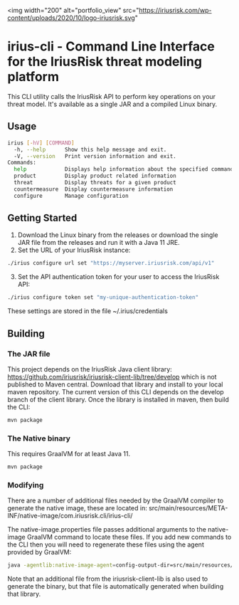 <img width="200" alt="portfolio_view" src="https://iriusrisk.com/wp-content/uploads/2020/10/logo-iriusrisk.svg"
# irius-cli - Command Line Interface for the IriusRisk threat modeling platform

This CLI utility calls the IriusRisk API to perform key operations on your threat model.  It's available as a single JAR and a compiled Linux binary.
## Usage
```bash
irius [-hV] [COMMAND]
  -h, --help      Show this help message and exit.
  -V, --version   Print version information and exit.
Commands:
  help            Displays help information about the specified command
  product         Display product related information
  threat          Display threats for a given product
  countermeasure  Display countermeasure information
  configure       Manage configuration
```
## Getting Started
1. Download the Linux binary from the releases or download the single JAR file from the releases and run it with a Java 11 JRE.
2. Set the URL of your IriusRisk instance:
```bash
./irius configure url set "https://myserver.iriusrisk.com/api/v1"
```
3. Set the API authentication token for your user to access the IriusRisk API:
```bash
./irius configure token set "my-unique-authentication-token"
```
These settings are stored in the file ~/.irius/credentials
## Building
### The JAR file
This project depends on the IriusRisk Java client library: https://github.com/iriusrisk/iriusrisk-client-lib/tree/develop which is not published to Maven central.
Download that library and install to your local maven repository.  The current version of this CLI depends on the develop branch of the client library. Once the library is installed in maven, then build the CLI:

```bash
mvn package
```
### The Native binary
This requires GraalVM for at least Java 11.
```bash
mvn package
```
### Modifying
There are a number of additional files needed by the GraalVM compiler to generate the native image, these are located in:
 src/main/resources/META-INF/native-image/com.iriusrisk.cli/irius-cli/

The native-image.properties file passes additional arguments to the native-image GraalVM command to locate these files.  If you add new commands to the CLI then you will need to regenerate these files using the agent provided by GraalVM: 
```bash
java -agentlib:native-image-agent=config-output-dir=src/main/resources/META-INF/native-image/com.iriusrisk.cli/irius-cli/
```
Note that an additional file from the iriusrisk-client-lib is also used to generate the binary, but that file is automatically generated when building that library.



